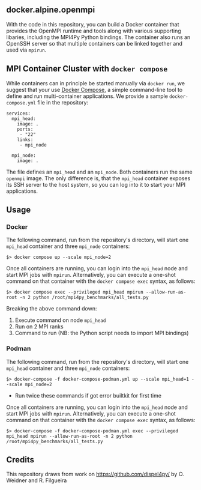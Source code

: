 ## docker.alpine.openmpi

With the code in this repository, you can build a Docker container that provides 
the OpenMPI runtime and tools along with various supporting libaries, 
including the MPI4Py Python bindings. The container also runs an OpenSSH server
so that multiple containers can be linked together and used via `mpirun`.


## MPI Container Cluster with `docker compose`

While containers can in principle be started manually via `docker run`, we suggest that your use 
[Docker Compose](https://docs.docker.com/compose/), a simple command-line tool 
to define and run multi-container applications. We provide a sample `docker-compose.yml` file in the repository:

```
services:
  mpi_head:
    image: .
    ports: 
     - "22"
    links: 
     - mpi_node

  mpi_node: 
    image: .

```

The file defines an `mpi_head` and an `mpi_node`. Both containers run the same `openmpi` image. 
The only difference is, that the `mpi_head` container exposes its SSH server to 
the host system, so you can log into it to start your MPI applications.


## Usage

### Docker
The following command, run from the repository's directory, will start one `mpi_head` container and three `mpi_node` containers: 

```
$> docker compose up --scale mpi_node=2
```
Once all containers are running, you can login into the `mpi_head` node and start MPI jobs with `mpirun`. Alternatively, you can execute a one-shot command on that container with the `docker compose exec` syntax, as follows: 

    $> docker compose exec --privileged mpi_head mpirun --allow-run-as-root -n 2 python /root/mpi4py_benchmarks/all_tests.py

Breaking the above command down:

1. Execute command on node `mpi_head`
2. Run on 2 MPI ranks
3. Command to run (NB: the Python script needs to import MPI bindings)

### Podman
The following command, run from the repository's directory, will start one `mpi_head` container and three `mpi_node` containers: 

```
$> docker-compose -f docker-compose-podman.yml up --scale mpi_head=1 --scale mpi_node=2
```
* Run twice these commands if got error builtkit for first time

Once all containers are running, you can login into the `mpi_head` node and start MPI jobs with `mpirun`. Alternatively, you can execute a one-shot command on that container with the `docker compose exec` syntax, as follows: 

    $> docker-compose -f docker-compose-podman.yml exec --privileged mpi_head mpirun --allow-run-as-root -n 2 python /root/mpi4py_benchmarks/all_tests.py


## Credits

This repository draws from work on https://github.com/dispel4py/ by O. Weidner and R. Filgueira 
